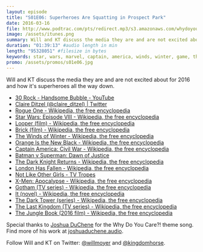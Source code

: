 ```yaml
---
layout: episode
title: "S01E06: Superheroes Are Squatting in Prospect Park"
date: 2016-03-16
file: http://www.podtrac.com/pts/redirect.mp3/s3.amazonaws.com/whydoyoucare.fm/Why+Do+You+Care+-+S01E06.mp3
image: /assets/itunes.png
summary: Will and KT discuss the media they are and are not excited about for 2016 and how it's superheroes all the way down.
duration: "01:39:13" #audio length in min
length: "95328051" #filesize in bytes
keywords: star, wars, marvel, captain, america, winds, winter, game, thrones, batman, superman, xmen, x-men, dark, tower
promo: /assets/promos/s01e06.jpg
---
```


Will and KT discuss the media they are and are not excited about for 2016 and how it's superheroes all the way down.

<ul>
  <li><a href="https://www.youtube.com/watch?v=15MwhPv3Ud4">30 Rock - Handsome Bubble - YouTube</a></li>
  <li><a href="https://twitter.com/claire_ditzel">Claire Ditzel (@claire_ditzel) | Twitter</a></li>
  <li><a href="https://en.wikipedia.org/wiki/Rogue_One">Rogue One - Wikipedia, the free encyclopedia</a></li>
  <li><a href="https://en.wikipedia.org/wiki/Star_Wars:_Episode_VIII">Star Wars: Episode VIII - Wikipedia, the free encyclopedia</a></li>
  <li><a href="https://en.wikipedia.org/wiki/Looper_(film)">Looper (film) - Wikipedia, the free encyclopedia</a></li>
  <li><a href="https://en.wikipedia.org/wiki/Brick_(film)">Brick (film) - Wikipedia, the free encyclopedia</a></li>
  <li><a href="https://en.wikipedia.org/wiki/The_Winds_of_Winter">The Winds of Winter - Wikipedia, the free encyclopedia</a></li>
  <li><a href="https://en.wikipedia.org/wiki/Orange_Is_the_New_Black">Orange Is the New Black - Wikipedia, the free encyclopedia</a></li>
  <li><a href="https://en.wikipedia.org/wiki/Captain_America:_Civil_War">Captain America: Civil War - Wikipedia, the free encyclopedia</a></li>
  <li><a href="https://en.wikipedia.org/wiki/Batman_v_Superman:_Dawn_of_Justice">Batman v Superman: Dawn of Justice</a></li>
  <li><a href="https://en.wikipedia.org/wiki/The_Dark_Knight_Returns">The Dark Knight Returns - Wikipedia, the free encyclopedia</a></li>
  <li><a href="https://en.wikipedia.org/wiki/London_Has_Fallen">London Has Fallen - Wikipedia, the free encyclopedia</a></li>
  <li><a href="http://tvtropes.org/pmwiki/pmwiki.php/Main/NotLikeOtherGirls">Not Like Other Girls - TV Tropes</a></li>
  <li><a href="https://en.wikipedia.org/wiki/X-Men:_Apocalypse">X-Men: Apocalypse - Wikipedia, the free encyclopedia</a></li>
  <li><a href="https://en.wikipedia.org/wiki/Gotham_(TV_series)">Gotham (TV series) - Wikipedia, the free encyclopedia</a></li>
  <li><a href="https://en.wikipedia.org/wiki/It_(novel)#Adaptations">It (novel) - Wikipedia, the free encyclopedia</a></li>
  <li><a href="https://en.wikipedia.org/wiki/The_Dark_Tower_(series)#The_Dark_Tower_.282017_film.29">The Dark Tower (series) - Wikipedia, the free encyclopedia</a></li>
  <li><a href="https://en.wikipedia.org/wiki/The_Last_Kingdom_(TV_series)">The Last Kingdom (TV series) - Wikipedia, the free encyclopedia</a></li>
  <li><a href="https://en.wikipedia.org/wiki/The_Jungle_Book_(2016_film)">The Jungle Book (2016 film) - Wikipedia, the free encyclopedia</a></li>
</ul>

Special thanks to [Joshua DuChene](http://joshuaduchene.audio) for the Why Do You Care?! theme song. Find more of his work at [joshuaduchene.audio](http://joshuaduchene.audio).

Follow Will and KT on Twitter: [@willmoyer](https://twitter.com/willmoyer) and [@kingdomhorse](https://twitter.com/kingdomhorse). 